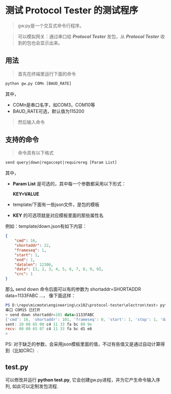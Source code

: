 # 测试 Protocol Tester 的测试程序
> gw.py是一个交互式命令行程序。

> 可以模拟网关：通过串口给 ***Protocol Tester*** 发包，从 ***Protocol Tester*** 收到的包也会显示出来。

## 用法
> 首先在终端里运行下面的命令
```ps
python gw.py COMn [BAUD_RATE]
```
其中，
- COMn是串口名字，如COM3，COM10等 
- BAUD_RATE可选，默认值为115200

> 然后输入命令

## 支持的命令
> 命令具有以下格式
```ps
send query|down|regaccept|requirereg [Param List]
```
其中，
- **Param List** 是可选的，其中每一个参数都采用以下形式：

  **KEY=VALUE**

- template/下面有一些json文件，是包的模板

- **KEY** 的可选项就是对应模板里面的那些属性名

例如：template/down.json有如下内容：
```json
{
    "cmd": 16,
    "shortaddr": 22,
    "frameseq": 1,
    "start": 1,
    "end": 1,
    "datalen": 12306,
    "data": [1, 2, 3, 4, 5, 6, 7, 8, 9, 0],
    "crc": 1
}
```

那么 send down 命令后面可以有的参数为 shortaddr=SHORTADDR data=1133FABC ...， 像下面这样：

```powershell
PS D:\repo\micmote\engineering\cx102\protocol-tester\electron\test> python gw.py COM15
串口 COM15 已打开
> send down shortaddr=101 data=1133FABC
{'cmd': 16, 'shortaddr': 101, 'frameseq': 0, 'start': 1, 'stop': 1, 'datalen': 4, 'data': [17, 51, 250, 188], 'crc': 1}
sent: 10 00 65 00 c4 11 33 fa bc 09 9e
recv: 00 00 65 07 c4 11 33 fa bc d1 e6
>

```
PS: 对于缺乏的参数，会采用json模板里面的值，不过有些值又是通过自动计算得到（比如CRC）.

## test.py
可以修改并运行 **python test.py**, 它会创建gw.py进程，并为它产生命令输入序列, 如此可以定制发包流程.
